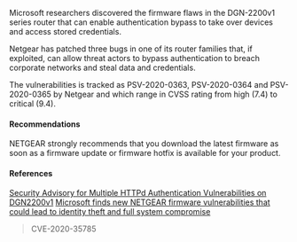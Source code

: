 Microsoft researchers discovered the firmware flaws in the DGN-2200v1 series router that can enable authentication bypass to take over devices and access stored credentials.

Netgear has patched three bugs in one of its router families that, if exploited, can allow threat actors to bypass authentication to breach corporate networks and steal data and credentials.

The vulnerabilities is tracked as PSV-2020-0363, PSV-2020-0364 and PSV-2020-0365 by Netgear and which range in CVSS rating from high (7.4) to critical (9.4).

#### Recommendations

NETGEAR strongly recommends that you download the latest firmware as soon as a firmware update or firmware hotfix is available for your product.

#### References

[Security Advisory for Multiple HTTPd Authentication Vulnerabilities on DGN2200v1](https://kb.netgear.com/000062646/Security-Advisory-for-Multiple-HTTPd-Authentication-Vulnerabilities-on-DGN2200v1)
[Microsoft finds new NETGEAR firmware vulnerabilities that could lead to identity theft and full system compromise](https://www.microsoft.com/security/blog/2021/06/30/microsoft-finds-new-netgear-firmware-vulnerabilities-that-could-lead-to-identity-theft-and-full-system-compromise/9)

> CVE-2020-35785
